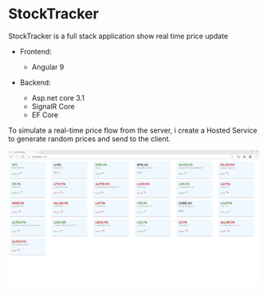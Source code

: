 # StockTracker
StockTracker is a full stack application show real time price update 

- Frontend:
  - Angular 9

- Backend:
  - Asp.net core 3.1 
  - SignalR Core 
  - EF Core
 
 To simulate a real-time price flow from the server, i create a Hosted Service to generate random prices and send to the client. 
  
![](screenshot.png)
